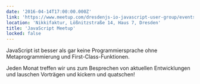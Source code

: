```yaml
---
date: '2016-04-14T17:00:00.000Z'
link: 'https://www.meetup.com/dresdenjs-io-javascript-user-group/events/228174537'
location: 'Nikkifaktur, Lößnitzstraße 14, Haus 7, Dresden'
title: 'JavaScript Meetup'
locked: false
---
```

JavaScript ist besser als gar keine Programmiersprache ohne Metaprogrammierung und First-Class-Funktionen.

Jeden Monat treffen wir uns zum Besprechen von aktuellen Entwicklungen und lauschen Vorträgen und kickern und quatschen!
